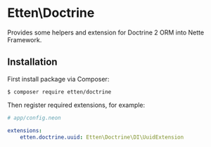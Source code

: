 # Etten\Doctrine

Provides some helpers and extension for Doctrine 2 ORM into Nette Framework.

## Installation

First install package via Composer:

`$ composer require etten/doctrine`

Then register required extensions, for example:

```yaml
# app/config.neon

extensions:
	etten.doctrine.uuid: Etten\Doctrine\DI\UuidExtension
```
